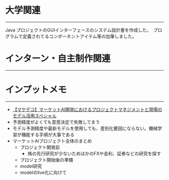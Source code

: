 # 大学関連
* * *
Java プロジェクトのGUIインターフェースのシステム設計書を作成した。　プログラムで定義されてるコンポーネントアイテム等の加筆しました。
# インターン・自主制作関連
* * *
# インプットメモ
* * *
- [【マケデコ】マーケットAI開発におけるプロジェクトマネジメントと現場のモデル活用スペシャル ](https://mkdeco.connpass.com/event/285174/)
- 予測精度がよくても意思決定で失敗してまう
- モデル予測精度や最新モデルを使用しても、差別化要因にならない。機械学習が機能する手順が大事である
- マーケットAIプロジェクト全体のまとめ
  - プロジェクト開発前
    - 株の先行研究が少ないためほかのFXや金利、証券などの研究を探す
  - プロジェクト開始後の準備
  - model研究
  - modelのlive化に向けて
    

  
